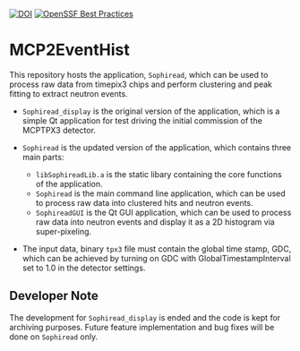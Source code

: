 [![DOI](https://zenodo.org/badge/DOI/10.5281/zenodo.8299343.svg)](https://doi.org/10.5281/zenodo.8299343)
[![OpenSSF Best Practices](https://bestpractices.coreinfrastructure.org/projects/7256/badge)](https://bestpractices.coreinfrastructure.org/projects/7256)

MCP2EventHist
=============

This repository hosts the application, `Sophiread`, which can be used to process
raw data from timepix3 chips and perform clustering and peak fitting to extract
neutron events.

- `Sophiread_display` is the original version of the application, which is a
  simple Qt application for test driving the initial commission of the MCPTPX3
  detector.

- `Sophiread` is the updated version of the application, which contains three
  main parts:
  - `libSophireadLib.a` is the static libary containing the core functions of
    the application.
  - `Sophiread` is the main command line application, which can be used to
    process raw data into clustered hits and neutron events.
  - `SophireadGUI` is the Qt GUI application, which can be used to process raw
    data into neutron events and display it as a 2D histogram via super-pixeling.

- The input data, binary `tpx3` file must contain the global time stamp, GDC, which can be achieved by turning on GDC with GlobalTimestampInterval set to 1.0 in the detector settings. 

Developer Note
--------------

The development for `Sophiread_display` is ended and the code is kept for archiving
purposes.
Future feature implementation and bug fixes will be done on `Sophiread` only.
